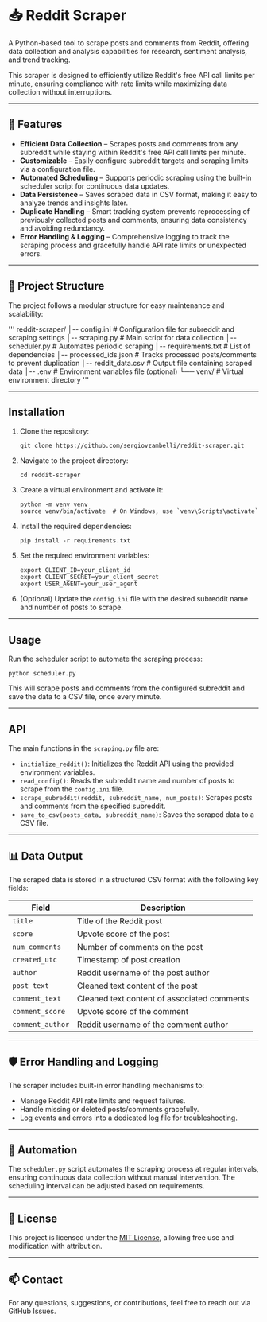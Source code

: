 # 📥 Reddit Scraper

A Python-based tool to scrape posts and comments from Reddit, offering data collection and analysis capabilities for research, sentiment analysis, and trend tracking.  

This scraper is designed to efficiently utilize Reddit's free API call limits per minute, ensuring compliance with rate limits while maximizing data collection without interruptions.

---

## 🚀 Features

- **Efficient Data Collection** – Scrapes posts and comments from any subreddit while staying within Reddit's free API call limits per minute.
- **Customizable** – Easily configure subreddit targets and scraping limits via a configuration file.
- **Automated Scheduling** – Supports periodic scraping using the built-in scheduler script for continuous data updates.
- **Data Persistence** – Saves scraped data in CSV format, making it easy to analyze trends and insights later.
- **Duplicate Handling** – Smart tracking system prevents reprocessing of previously collected posts and comments, ensuring data consistency and avoiding redundancy.
- **Error Handling & Logging** – Comprehensive logging to track the scraping process and gracefully handle API rate limits or unexpected errors.


---

## 🧩 Project Structure

The project follows a modular structure for easy maintenance and scalability:


'''
reddit-scraper/ │-- config.ini # Configuration file for subreddit and scraping settings │-- scraping.py # Main script for data collection │-- scheduler.py # Automates periodic scraping │-- requirements.txt # List of dependencies │-- processed_ids.json # Tracks processed posts/comments to prevent duplication │-- reddit_data.csv # Output file containing scraped data │-- .env # Environment variables file (optional) └── venv/ # Virtual environment directory
'''

---

## Installation

1. Clone the repository:
   ```
   git clone https://github.com/sergiovzambelli/reddit-scraper.git
   ```
2. Navigate to the project directory:
   ```
   cd reddit-scraper
   ```
3. Create a virtual environment and activate it:
   ```
   python -m venv venv
   source venv/bin/activate  # On Windows, use `venv\Scripts\activate`
   ```
4. Install the required dependencies:
   ```
   pip install -r requirements.txt
   ```
5. Set the required environment variables:
   ```
   export CLIENT_ID=your_client_id
   export CLIENT_SECRET=your_client_secret
   export USER_AGENT=your_user_agent
   ```
6. (Optional) Update the `config.ini` file with the desired subreddit name and number of posts to scrape.


---

## Usage

Run the scheduler script to automate the scraping process:
```
python scheduler.py
```
This will scrape posts and comments from the configured subreddit and save the data to a CSV file, once every minute.

---

## API

The main functions in the `scraping.py` file are:

- `initialize_reddit()`: Initializes the Reddit API using the provided environment variables.
- `read_config()`: Reads the subreddit name and number of posts to scrape from the `config.ini` file.
- `scrape_subreddit(reddit, subreddit_name, num_posts)`: Scrapes posts and comments from the specified subreddit.
- `save_to_csv(posts_data, subreddit_name)`: Saves the scraped data to a CSV file.

---

## 📊 Data Output

The scraped data is stored in a structured CSV format with the following key fields:

| Field          | Description                                |
|----------------|--------------------------------------------|
| `title`        | Title of the Reddit post                   |
| `score`        | Upvote score of the post                   |
| `num_comments` | Number of comments on the post             |
| `created_utc`  | Timestamp of post creation                 |
| `author`       | Reddit username of the post author         |
| `post_text`    | Cleaned text content of the post           |
| `comment_text` | Cleaned text content of associated comments|
| `comment_score`| Upvote score of the comment                |
| `comment_author` | Reddit username of the comment author     |

---

## 🛡️ Error Handling and Logging

The scraper includes built-in error handling mechanisms to:

- Manage Reddit API rate limits and request failures.
- Handle missing or deleted posts/comments gracefully.
- Log events and errors into a dedicated log file for troubleshooting.

---

## 🔄 Automation

The `scheduler.py` script automates the scraping process at regular intervals, ensuring continuous data collection without manual intervention. The scheduling interval can be adjusted based on requirements.

---

## 📜 License

This project is licensed under the [MIT License](LICENSE), allowing free use and modification with attribution.

---

## 📫 Contact

For any questions, suggestions, or contributions, feel free to reach out via GitHub Issues.
